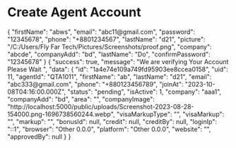 # Create Agent Account

<!--Specify request and response samples manually. 
You can add the sample inside the <sample> element or include it from a file using the 'src' attribute.-->

<api-endpoint openapi-path="./../openapi.yaml" endpoint="/agent/create_agent" method="post">
    <request>
        <sample lang="JSON">
             {
  "firstName": "abws",
  "email": "abc11@gmail.com",
  "password": "12345678",
  "phone": "+8801234567",
  "lastName": "d21",
  "picture": "/C:/Users/Fly Far Tech/Pictures/Screenshots/proof.png",
  "company": "abcde",
  "companyAdd": "bd",
  "lastName": "Do",
  "confirmPassword": "12345678"
}
        </sample>
    </request>
    <response type="default">
        <sample>
{
    "success": true,
    "message": "We are verifying Your Account Please Wait ",
    "data": {
        "id": "1a4e74e109a749fd95903ee8ccea0158",
        "uid": 11,
        "agentId": "QTA1011",
        "firstName": "ab",
        "lastName": "d21",
        "email": "abc333@gmail.com",
        "phone": "+880123456789",
        "joinAt": "2023-10-08T04:16:00.000Z",
        "status": "pending",
        "isActive": 1,
        "company": "aaa1",
        "companyAdd": "bd",
        "area": "",
        "companyImage": "http://localhost:5000/public/uploads/Screenshot-2023-08-28-154000.png-1696738560244.webp",
        "visaMarkupType": "",
        "visaMarkup": "",
        "markup": "",
        "bonusId": null,
        "credit": null,
        "creditBy": null,
        "loginIp": "::1",
        "browser": "Other 0.0.0",
        "platform": "Other 0.0.0",
        "website": "",
        "approvedBy": null
    }
}
        </sample>
    </response>
</api-endpoint>
